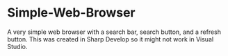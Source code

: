 # Simple-Web-Browser
A very simple web browser with a search bar, search button, and a refresh button. This was created in Sharp Develop so it might not work in Visual Studio.
